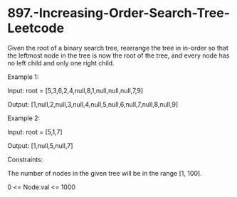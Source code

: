 # 897.-Increasing-Order-Search-Tree-Leetcode

Given the root of a binary search tree, rearrange the tree in in-order so that the leftmost node in the tree is now the root of the tree, and every node has no left child and only one right child.

 

Example 1:


Input: root = [5,3,6,2,4,null,8,1,null,null,null,7,9]


Output: [1,null,2,null,3,null,4,null,5,null,6,null,7,null,8,null,9]



Example 2:


Input: root = [5,1,7]


Output: [1,null,5,null,7]
 
 

Constraints:


The number of nodes in the given tree will be in the range [1, 100].


0 <= Node.val <= 1000
